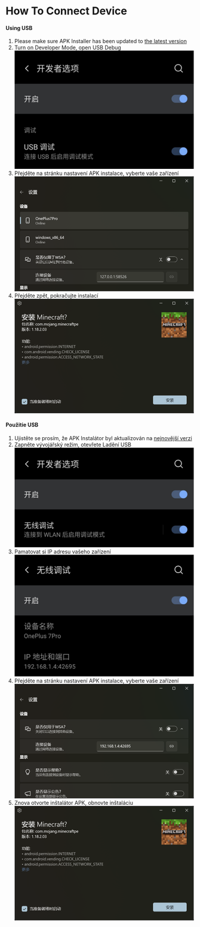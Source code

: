 # How To Connect Device
#### Using USB
1. Please make sure APK Installer has been updated to [the latest version](https://www.microsoft.com/store/productId/9P2JFQ43FPPG "APK Installer")
2. Turn on Developer Mode, open USB Debug ![Režim vývojára](https://raw.githubusercontent.com/Paving-Base/APK-Installer/screenshots/Documents/Tutorials/How%20To%20Connect%20Device/Images/Screenshot_20221002-172252.jpg)
3. Přejděte na stránku nastavení APK instalace, vyberte vaše zařízení ![Stránka nastavenia](https://raw.githubusercontent.com/Paving-Base/APK-Installer/screenshots/Documents/Tutorials/How%20To%20Connect%20Device/Images/Snipaste_2022-10-02_17-37-30.png)
4. Přejděte zpět, pokračujte instalací ![Obnoviť inštaláciu](https://raw.githubusercontent.com/Paving-Base/APK-Installer/screenshots/Documents/Tutorials/How%20To%20Connect%20Device/Images/Snipaste_2022-10-02_17-34-04.png)
#### Použitie USB
1. Ujistěte se prosím, že APK Instalátor byl aktualizován na [nejnovější verzi](https://www.microsoft.com/store/productId/9P2JFQ43FPPG "APK Installer")
2. Zapněte vývojářský režim, otevřete Ladění USB ![Režim vývojára](https://raw.githubusercontent.com/Paving-Base/APK-Installer/screenshots/Documents/Tutorials/How%20To%20Connect%20Device/Images/Screenshot_20221002-174001.jpg)
3. Pamatovat si IP adresu vašeho zařízení ![IP Adresa](https://raw.githubusercontent.com/Paving-Base/APK-Installer/screenshots/Documents/Tutorials/How%20To%20Connect%20Device/Images/Screenshot_20221002-174200.jpg)
3. Přejděte na stránku nastavení APK instalace, vyberte vaše zařízení ![Stránka nastavenia](https://raw.githubusercontent.com/Paving-Base/APK-Installer/screenshots/Documents/Tutorials/How%20To%20Connect%20Device/Images/Snipaste_2022-10-02_17-46-28.png)
4. Znova otvorte inštalátor APK, obnovte inštaláciu![Obnoviť inštaláciu](https://raw.githubusercontent.com/Paving-Base/APK-Installer/screenshots/Documents/Tutorials/How%20To%20Connect%20Device/Images/Snipaste_2022-10-02_17-34-04.png)
